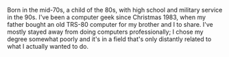 Born in the mid-70s, a child of the 80s, with high school and military service in the 90s.
I've been a computer geek since Christmas 1983, when my father bought an old TRS-80 computer for my brother and I to share.
I've mostly stayed away from doing computers professionally; I chose my degree somewhat poorly and it's in a field that's only distantly related to what I actually wanted to do.

<!---
eriksiers/eriksiers is a ✨ special ✨ repository because its `README.md` (this file) appears on your GitHub profile.
You can click the Preview link to take a look at your changes.
--->
